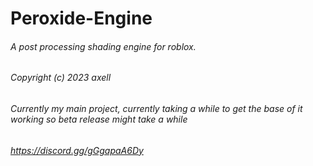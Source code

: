 # Peroxide-Engine
###### A post processing shading engine for roblox.
###### Copyright (c) 2023 axell
###### Currently my main project, currently taking a while to get the base of it working so beta release might take a while
###### https://discord.gg/gGgapaA6Dy
